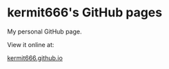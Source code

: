 kermit666's GitHub pages
========================

My personal GitHub page.

View it online at:

[kermit666.github.io](http://kermit666.github.io)
